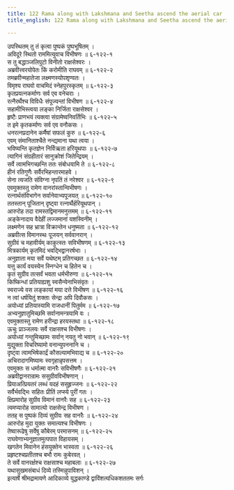 ```yaml
---
title: 122 Rama along with Lakshmana and Seetha ascend the aerial car
title_english: 122 Rama along with Lakshmana and Seetha ascend the aerial car

---
```

उपस्थितम् तु तं कृत्वा पुष्पकं पुष्पभूषितम् ।  
अविदूरे स्थितो राममित्युवाच विभीषणः ॥ ६-१२२-१  
स तु बद्धाञ्जलिपुटो विनीतो राक्षसेश्वरः ।  
अब्रवीत्त्वरयोपेतः किं करोमीति राघवम् ॥ ६-१२२-२  
तमब्रवीन्महातेजा लक्ष्मणस्योपशृण्वतः ।  
विमृश्य राघवो वाचमिदं स्नेहपुरस्कृतम् ॥ ६-१२२-३  
कृतप्रयत्नकर्माणः सर्व एव वनेचराः ।  
रत्नैरर्थैश्च विविधैः संपूज्यन्तां विभीषण ॥ ६-१२२-४  
सहामीभिस्त्वया लङ्का निर्जिता राक्षसेश्वर ।  
हृष्टैः प्राणभयं त्यक्त्वा संग्रामेष्वनिवर्तिभिः ॥ ६-१२२-५  
त इमे कृतकर्माणः सर्व एव वनौकसः ।  
धनरत्नप्रदानेन कर्मैषां सफलं कुरु ॥ ६-१२२-६  
एवम् संमानिताश्चैते नन्द्यमाना यथा त्वया ।  
भविष्यन्ति कृतज्ञेन निर्विऋता हरियूथपाः ॥ ६-१२२-७  
त्यागिनं संग्रहीतारं सानुक्रोशं जितेन्द्रियम् ।  
सर्वे त्वामभिगच्छन्ति ततः संबोधयामि ते ॥ ६-१२२-८  
हीनं रतिगुणैः सर्वैरभिहन्तारमाहवे ।  
सेना त्यजति संविग्ना नृपतिं तं नरेश्वर ॥ ६-१२२-९  
एवमुक्तस्तु रामेण वानरांस्तान्विभीषणः ।  
रत्नार्थसंविभागेन सर्वानेवाभ्यपूजयत् ॥ ६-१२२-१०  
ततस्तान् पूजितान् दृष्ट्वा रत्नार्थैर्हरियूथपान् ।  
आरुरोह तदा रामस्तद्विमानमनुत्तमम् ॥ ६-१२२-११  
अङ्केनादाय वैदेहीं लज्जमानां यशस्विनीम् ।  
लक्ष्मणेन सह भ्रात्रा विक्रान्तेन धनुष्मता ॥ ६-१२२-१२  
अब्रवीत्स विमानस्थः पूजयन् सर्ववानरान् ।  
सुग्रीवं च महावीर्यम् काकुत्स्तः सविभीषणम् ॥ ६-१२२-१३  
मित्रकार्यम् कृतमिदं भवद्भिद्वानरर्षभाः ।  
अनुज्ञाता मया सर्वे यथेष्टम् प्रतिगच्छत ॥ ६-१२२-१४  
यत्तु कार्यं वयस्येन स्निग्धेन च हितेन च ।  
कृतं सुग्रीव तत्सर्वं भवता धर्मभीरुणा ॥ ६-१२२-१५  
किष्किन्धां प्रतियाह्यशु स्वसैन्येनाभिसंवृतः ।  
स्वराज्ये वस लङ्कायां मया दत्ते विभीषण ॥ ६-१२२-१६  
न त्वां धर्षयितुं शक्ताः सेन्द्रा अपि दिवौकसः ।  
अयोध्यां प्रतियास्यामि राजधानीं पितुर्मम ॥ ६-१२२-१७  
अभ्यनुज्ञातुमिच्छमि सर्वानामन्त्रयामि वः ।  
एवमुक्तास्तु रामेण हरीन्द्रा हरयस्तथा ॥ ६-१२२-१८  
ऊचुः प्राञ्जलयः सर्वे राक्षसश्च विभीषणः ।  
अयोध्यां गन्तुमिच्छामः सर्वान् नयतु नो भवान् ॥ ६-१२२-१९  
मुद्युक्ता विचरिष्यामो वनान्युपननानि च ।  
दृष्ट्वा त्वामभिषेकार्द्रं कौसल्यामभिवाद्य च ॥ ६-१२२-२०  
अचिरादागमिष्यामः स्वगृहान्नृपसत्तम ।  
एवमुक्तः स धर्मात्मा वानरैः सविभीषणैः ॥ ६-१२२-२१  
अब्रवीद्वानरान्रामः ससुग्रीवविभीषणान् ।  
प्रियाअत्प्रियतरं लब्धं यदहं ससुहृज्जनः ॥ ६-१२२-२२  
सर्वैर्भवद्भिः सहितः प्रीतिं लप्स्ये पुरीं गतः ।  
क्षिप्रमारोह सुग्रीव विमानं वानरैः सह ॥ ६-१२२-२३  
त्वमप्यारोह सामात्यो राक्षसेन्द्र विभीषण ।  
ततह् स पुष्पकं दिव्यं सुग्रीवः सह वानरैः ॥ ६-१२२-२४  
आरुरोह मुदा युक्तः समात्यश्च विभीषणः ।  
तेष्वारूढेषु सर्वेषु कौबेरम् परमासनम् ॥ ६-१२२-२५  
राघवेणाभ्यनुज्ञातमुत्पपात विहायसम् ।  
खगतेन मिवानेन हंसयुक्तेन भास्वता ॥ ६-१२२-२६  
प्रहृष्टश्चप्रतीतश्च बभौ रामः कुबेरवत् ।  
ते सर्वे वानरर्क्षश्च राक्षसाश्च महाबलाः ॥ ६-१२२-२७  
यथासुखमसंबाधं दिव्ये तस्मिन्नुपाविशन् ।  
इत्यार्षे श्रीमद्रामायणे आदिकाव्ये युद्धकाण्डे द्वाविंशत्यधिकशततमः सर्गः